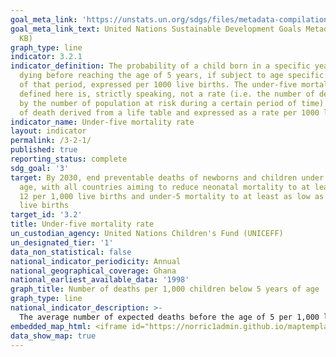 ```yaml
---
goal_meta_link: 'https://unstats.un.org/sdgs/files/metadata-compilation/Metadata-Goal-3.pdf '
goal_meta_link_text: United Nations Sustainable Development Goals Metadata (PDF 225
  KB)
graph_type: line
indicator: 3.2.1
indicator_definition: The probability of a child born in a specific year or period
  dying before reaching the age of 5 years, if subject to age specific mortality rates
  of that period, expressed per 1000 live births. The under-five mortality rate as
  defined here is, strictly speaking, not a rate (i.e. the number of deaths divided
  by the number of population at risk during a certain period of time) but a probability
  of death derived from a life table and expressed as a rate per 1000 live births.
indicator_name: Under-five mortality rate
layout: indicator
permalink: /3-2-1/
published: true
reporting_status: complete
sdg_goal: '3'
target: By 2030, end preventable deaths of newborns and children under 5 years of
  age, with all countries aiming to reduce neonatal mortality to at least as low as
  12 per 1,000 live births and under-5 mortality to at least as low as 25 per 1,000
  live births
target_id: '3.2'
title: Under-five mortality rate
un_custodian_agency: United Nations Children's Fund (UNICEFF)
un_designated_tier: '1'
data_non_statistical: false
national_indicator_periodicity: Annual
national_geographical_coverage: Ghana
national_earliest_available_data: '1998'
graph_title: Number of deaths per 1,000 children below 5 years of age
graph_type: line
national_indicator_description: >-
  The average number of expected deaths before the age of 5 per 1,000 live births for a specific year.
embedded_map_html: <iframe id="https://norric1admin.github.io/maptemplates/indicators/Ghana-Region/map.html" height="798px" width="100%" src="https://norric1admin.github.io/maptemplates/indicators/Ghana-Region/map.html"></iframe>
data_show_map: true
---
```

